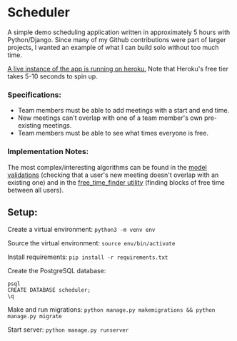 # Scheduler
A simple demo scheduling application written in approximately 5 hours with Python/Django. Since many of my Github contributions were part of larger projects, I wanted an example of what I can build solo without too much time.

[A live instance of the app is running on heroku.](https://scheduler-11-2017.herokuapp.com/) Note that Heroku's free tier takes 5-10 seconds to spin up.

### Specifications:
* Team members must be able to add meetings with a start and end time.
* New meetings can't overlap with one of a team member's own pre-existing meetings.
* Team members must be able to see what times everyone is free.

### Implementation Notes:

The most complex/interesting algorithms can be found in the [model validations](https://github.com/cweems/scheduler/blob/master/main/models.py#L17) (checking that a user's new meeting doesn't overlap with an existing one) and in the [free_time_finder utility](https://github.com/cweems/scheduler/blob/master/main/utils.py#L5) (finding blocks of free time between all users).

## Setup:
Create a virtual environment: `python3 -m venv env`

Source the virtual environment: `source env/bin/activate`

Install requirements: `pip install -r requirements.txt`

Create the PostgreSQL database:
```
psql
CREATE DATABASE scheduler;
\q
```

Make and run migrations: `python manage.py makemigrations && python manage.py migrate`

Start server: `python manage.py runserver`

